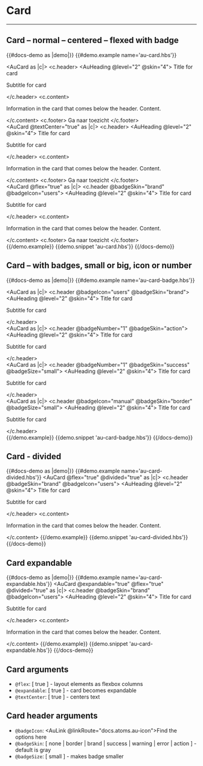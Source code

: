 # Card

---

## Card – normal – centered – flexed with badge

{{#docs-demo as |demo|}}
  {{#demo.example name='au-card.hbs'}}
    <div class="au-o-grid">
      <div class="au-o-grid__item au-u-1-2">
        <AuCard as |c|>
          <c.header>
            <AuHeading @level="2" @skin="4">
              Title for card
            </AuHeading>
            <p>
              Subtitle for card
            </p>
          </c.header>
          <c.content>
            <p>Information in the card that comes below the header. Content.</p>
          </c.content>
          <c.footer>
            <AuButton>Ga naar toezicht</AuButton>
          </c.footer>
        </AuCard>
      </div>
      <div class="au-o-grid__item au-u-1-2">
        <AuCard @textCenter="true" as |c|>
          <c.header>
            <AuHeading @level="2" @skin="4">
              Title for card
            </AuHeading>
            <p>
              Subtitle for card
            </p>
          </c.header>
          <c.content>
            <p>Information in the card that comes below the header. Content.</p>
          </c.content>
          <c.footer>
            <AuButton>Ga naar toezicht</AuButton>
          </c.footer>
        </AuCard>
      </div>
      <div class="au-o-grid__item au-u-1-2">
        <AuCard @flex="true" as |c|>
          <c.header @badgeSkin="brand" @badgeIcon="users">
            <AuHeading @level="2" @skin="4">
              Title for card
            </AuHeading>
            <p>
              Subtitle for card
            </p>
          </c.header>
          <c.content>
            <p>Information in the card that comes below the header. Content.</p>
          </c.content>
          <c.footer>
            <AuButton>Ga naar toezicht</AuButton>
          </c.footer>
        </AuCard>
      </div>
    </div>
  {{/demo.example}}
  {{demo.snippet 'au-card.hbs'}}
{{/docs-demo}}

## Card – with badges, small or big, icon or number

{{#docs-demo as |demo|}}
  {{#demo.example name='au-card-badge.hbs'}}
    <div class="au-o-grid">
      <div class="au-o-grid__item au-u-1-2">
        <AuCard as |c|>
          <c.header @badgeIcon="users" @badgeSkin="brand">
            <AuHeading @level="2" @skin="4">
              Title for card
            </AuHeading>
            <p>
              Subtitle for card
            </p>
          </c.header>
        </AuCard>
      </div>
      <div class="au-o-grid__item au-u-1-2">
        <AuCard as |c|>
          <c.header @badgeNumber="1" @badgeSkin="action">
            <AuHeading @level="2" @skin="4">
              Title for card
            </AuHeading>
            <p>
              Subtitle for card
            </p>
          </c.header>
        </AuCard>
      </div>
      <div class="au-o-grid__item au-u-1-2">
        <AuCard as |c|>
          <c.header @badgeNumber="1" @badgeSkin="success" @badgeSize="small">
            <AuHeading @level="2" @skin="4">
              Title for card
            </AuHeading>
            <p>
              Subtitle for card
            </p>
          </c.header>
        </AuCard>
      </div>
      <div class="au-o-grid__item au-u-1-2">
        <AuCard as |c|>
          <c.header @badgeIcon="manual" @badgeSkin="border" @badgeSize="small">
            <AuHeading @level="2" @skin="4">
              Title for card
            </AuHeading>
            <p>
              Subtitle for card
            </p>
          </c.header>
        </AuCard>
      </div>
    </div>
  {{/demo.example}}
  {{demo.snippet 'au-card-badge.hbs'}}
{{/docs-demo}}

## Card - divided

{{#docs-demo as |demo|}}
  {{#demo.example name='au-card-divided.hbs'}}
    <AuCard @flex="true" @divided="true" as |c|>
      <c.header @badgeSkin="brand" @badgeIcon="users">
        <AuHeading @level="2" @skin="4">
          Title for card
        </AuHeading>
        <p>
          Subtitle for card
        </p>
      </c.header>
      <c.content>
        <p>Information in the card that comes below the header. Content.</p>
      </c.content>
    </AuCard>
  {{/demo.example}}
  {{demo.snippet 'au-card-divided.hbs'}}
{{/docs-demo}}

## Card expandable

{{#docs-demo as |demo|}}
  {{#demo.example name='au-card-expandable.hbs'}}
    <AuCard @expandable="true" @flex="true" @divided="true" as |c|>
      <c.header @badgeSkin="brand" @badgeIcon="users">
        <AuHeading @level="2" @skin="4">
          Title for card
        </AuHeading>
        <p>
          Subtitle for card
        </p>
      </c.header>
      <c.content>
        <p>Information in the card that comes below the header. Content.</p>
      </c.content>
    </AuCard>
  {{/demo.example}}
  {{demo.snippet 'au-card-expandable.hbs'}}
{{/docs-demo}}


## Card arguments

- `@flex`: [ true ] - layout elements as flexbox columns
- `@expandable`: [ true ] - card becomes expandable
- `@textCenter`: [ true ] - centers text

## Card header arguments

- `@badgeIcon`: <AuLink @linkRoute="docs.atoms.au-icon">Find the options here</AuLink>
- `@badgeSkin`: [ none | border | brand | success | warning | error | action ] - default is gray
- `@badgeSize`: [ small ] - makes badge smaller
